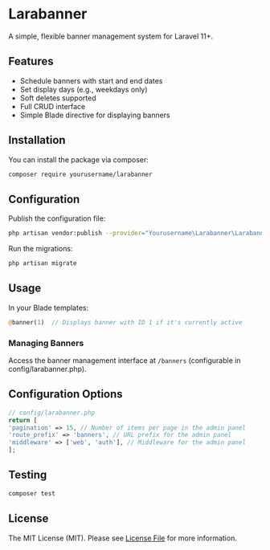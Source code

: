 # Larabanner

A simple, flexible banner management system for Laravel 11+.

## Features

- Schedule banners with start and end dates
- Set display days (e.g., weekdays only)
- Soft deletes supported
- Full CRUD interface
- Simple Blade directive for displaying banners

## Installation

You can install the package via composer:

```bash
composer require yourusername/larabanner
```

## Configuration

Publish the configuration file:

```bash
php artisan vendor:publish --provider="Yourusername\Larabanner\LarabannerServiceProvider" --tag="config"
```

Run the migrations:

```bash
php artisan migrate
```

## Usage

In your Blade templates:

```php
@banner(1)  // Displays banner with ID 1 if it's currently active
```

### Managing Banners

Access the banner management interface at `/banners` (configurable in config/larabanner.php).

## Configuration Options

```php
// config/larabanner.php
return [
'pagination' => 15, // Number of items per page in the admin panel
'route_prefix' => 'banners', // URL prefix for the admin panel
'middleware' => ['web', 'auth'], // Middleware for the admin panel
];
```

## Testing

```bash
composer test
```

## License

The MIT License (MIT). Please see [License File](LICENSE.md) for more information.

